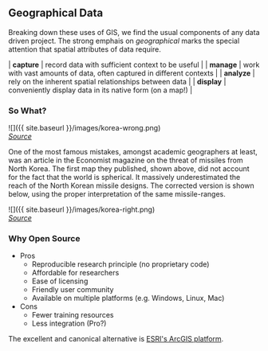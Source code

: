 ---
---

## Geographical Data

Breaking down these uses of GIS, we find the usual components of any data driven project. The strong emphais on *geographical* marks the special attention that spatial attributes of data require.

| **capture** | record data with sufficient context to be useful                     |
| **manage**  | work with vast amounts of data, often captured in different contexts |
| **analyze** | rely on the inherent spatial relationships between data              |
| **display** | conveniently display data in its native form (on a map!)             |

<!--split-->

### So What?

![]({{ site.baseurl }}/images/korea-wrong.png)  
*[Source][korea]*

<aside class="notes">
One of the most famous mistakes, amongst academic geographers at least, was an article in the Economist magazine on the threat of missiles from North Korea.
The first map they published, shown above, did not account for the fact that the world is spherical.
It massively underestimated the reach of the North Korean missile designs.
The corrected version is shown below, using the proper interpretation of the same missile-ranges.
</aside>

<!--split-->

![]({{ site.baseurl }}/images/korea-right.png)  
*[Source][korea]*

[korea]: http://spatial.ly/2011/01/geographical-mistakes-keeping-geographers-busy/

<!--split-->

### Why Open Source

- Pros
  - Reproducible research principle (no proprietary code)
  - Affordable for researchers
  - Ease of licensing
  - Friendly user community
  - Available on multiple platforms (e.g. Windows, Linux, Mac)
- Cons
  - Fewer training resources
  - Less integration (Pro?)

The excellent and canonical alternative is [ESRI's ArcGIS platform](http://www.esri.com/software/arcgis).

